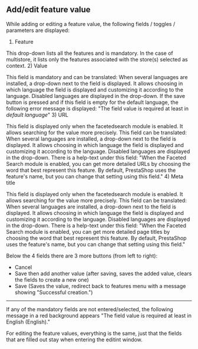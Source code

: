 ## Add/edit feature value


While adding or editing a feature value, the following fields / toggles / parameters are displayed:

1) Feature 

This drop-down lists all the features and is mandatory. In the case of multistore, it lists only the features associated with the store(s) selected as context.
2) Value 

This field is mandatory and can be translated: When several languages are installed, a drop-down next to the field is displayed. It allows choosing in which language the field is displayed and customizing it according to the language. Disabled languages are displayed in the drop-down.
If the save button is pressed and if this field is empty for the default language, the following error message is displayed: "The field value is required at least in _default language_"
3) URL 

This field is displayed only when the facetedsearch module is enabled. It allows searching for the value more precisely. 
This field can be translated: When several languages are installed, a drop-down next to the field is displayed. It allows choosing in which language the field is displayed and customizing it according to the language. Disabled languages are displayed in the drop-down. 
There is a help-text under this field: "When the Faceted Search module is enabled, you can get more detailed URLs by choosing the word that best represent this feature. By default, PrestaShop uses the feature's name, but you can change that setting using this field."
4) Meta title 

This field is displayed only when the facetedsearch module is enabled. It allows searching for the value more precisely. 
This field can be translated: When several languages are installed, a drop-down next to the field is displayed. It allows choosing in which language the field is displayed and customizing it according to the language. Disabled languages are displayed in the drop-down. 
There is a help-text under this field: "When the Faceted Search module is enabled, you can get more detailed page titles by choosing the word that best represent this feature. By default, PrestaShop uses the feature's name, but you can change that setting using this field."

Below the 4 fields there are 3 more buttons (from left to right):

  - Cancel
  - Save then add another value (after saving, saves the added value, clears the fields to create a new one)
  - Save (Saves the value, redirect back to features menu with a message showing "Successful creation.")

---

If any of the mandatory fields are not entered/selected, the following message in a red background appears "The field value is required at least in English (English)."


For editing the feature values, everything is the same, just that the fields that are filled out stay when entering the editint window.


